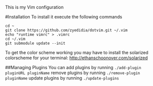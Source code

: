 This is my Vim configuration

#Installation
To install it execute the following commands

```
cd ~
git clone https://github.com/zyedidia/dotvim.git ~/.vim
echo "runtime vimrc" > .vimrc
cd ~/.vim
git submodule update --init
```

To get the color scheme working you may have to install the solarized colorscheme for your terminal: http://ethanschoonover.com/solarized

##Managing Plugins
You can 
add plugins by running `./add-plugin pluginURL pluginName`
remove plugins by running `./remove-plugin pluginName`
update plugins by running `./update-plugins`
